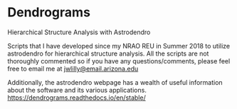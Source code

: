 # Dendrograms
Hierarchical Structure Analysis with Astrodendro

Scripts that I have developed since my NRAO REU in Summer 2018 to utilize astrodendro for hierarchical structure analysis. All the scripts are not thoroughly commented so if you have any questions/comments, please feel free to email me at jwlilly@email.arizona.edu

Additionally, the astrodendro webpage has a wealth of useful information about the software and its various applications.
https://dendrograms.readthedocs.io/en/stable/
